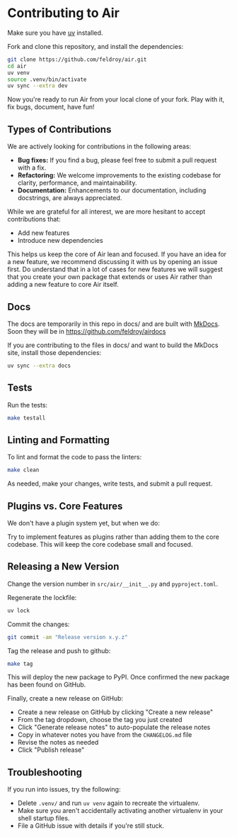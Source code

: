 # Contributing to Air

Make sure you have [uv](https://docs.astral.sh/uv/getting-started/installation/) installed.

Fork and clone this repository, and install the dependencies:

```bash
git clone https://github.com/feldroy/air.git
cd air
uv venv
source .venv/bin/activate
uv sync --extra dev
```

Now you're ready to run Air from your local clone of your fork. Play with it, fix bugs, document, have fun!

## Types of Contributions

We are actively looking for contributions in the following areas:

*   **Bug fixes:** If you find a bug, please feel free to submit a pull request with a fix.
*   **Refactoring:** We welcome improvements to the existing codebase for clarity, performance, and maintainability.
*   **Documentation:** Enhancements to our documentation, including docstrings, are always appreciated.

While we are grateful for all interest, we are more hesitant to accept contributions that:

*   Add new features
*   Introduce new dependencies

This helps us keep the core of Air lean and focused. If you have an idea for a new feature, we recommend discussing it with us by opening an issue first. Do understand that in a lot of cases for new features we will suggest that you create your own package that extends or uses Air rather than adding a new feature to core Air itself.

## Docs

The docs are temporarily in this repo in docs/ and are built with [MkDocs](https://www.mkdocs.org/). Soon they will be in https://github.com/feldroy/airdocs

If you are contributing to the files in docs/ and want to build the MkDocs site, install those dependencies:

```sh
uv sync --extra docs
```

## Tests

Run the tests:

```bash
make testall
```

## Linting and Formatting

To lint and format the code to pass the linters:

```bash
make clean
```

As needed, make your changes, write tests, and submit a pull request.

## Plugins vs. Core Features

We don't have a plugin system yet, but when we do:

Try to implement features as plugins rather than adding them to the core codebase. This will keep the core codebase small and focused.

## Releasing a New Version

Change the version number in `src/air/__init__.py` and `pyproject.toml`.

Regenerate the lockfile:

```bash
uv lock
```

Commit the changes:

```sh
git commit -am "Release version x.y.z"
```

Tag the release and push to github:

```sh
make tag
```

This will deploy the new package to PyPI. Once confirmed the new package has been found on GitHub.

Finally, create a new release on GitHub:

* Create a new release on GitHub by clicking "Create a new release"
* From the tag dropdown, choose the tag you just created
* Click "Generate release notes" to auto-populate the release notes
* Copy in whatever notes you have from the `CHANGELOG.md` file
* Revise the notes as needed
* Click "Publish release"

## Troubleshooting

If you run into issues, try the following:

* Delete `.venv/` and run `uv venv` again to recreate the virtualenv.
* Make sure you aren't accidentally activating another virtualenv in your shell startup files.
* File a GitHub issue with details if you're still stuck.
